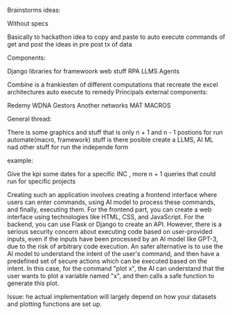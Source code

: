 Brainstorms ideas:


Without specs

Basically to hackathon idea to copy and paste to auto execute commands of get and post the ideas in pre post tx of data

Components:

Django libraries for framewoork web stuff
RPA
LLMS 
Agents

Combine is a frankiesten of different computations that recreate the excel architectures auto execute to remedy 
Principals external components:


Redemy 
WDNA
Gestors
Another networks
MAT
MACROS



General thread:


There is some graphics and stuff that is only n + 1 and n - 1 postions for run automate(macro, framework) stuff
 is there posible create a LLMS, AI ML nad other stuff for run the independe form

example:


Give the kpi some dates for a specific INC , more n + 1 queries that could run for specific projects 


Creating such an application involves creating a frontend interface where users can enter commands, using AI model to process these commands, and finally, executing them. For the frontend part, you can create a web interface using technologies like HTML, CSS, and JavaScript. For the backend, you can use Flask or Django to create an API.
However, there is a serious security concern about executing code based on user-provided inputs, even if the inputs have been processed by an AI model like GPT-3, due to the risk of arbitrary code execution.
An safer alternative is to use the AI model to understand the intent of the user's command, and then have a predefined set of secure actions which can be executed based on the intent. In this case, for the command "plot x", the AI can understand that the user wants to plot a variable named "x", and then calls a safe function to generate this plot.


Issue:
he actual implementation will largely depend on how your datasets and plotting functions are set up.